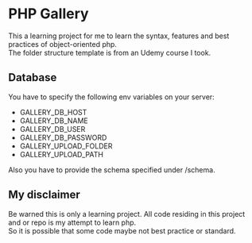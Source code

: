 # PHP Gallery
This a learning project for me to learn the syntax, features and best practices of object-oriented php.  
The folder structure template is from an Udemy course I took.

## Database
You have to specify the following env variables on your server:

- GALLERY_DB_HOST
- GALLERY_DB_NAME
- GALLERY_DB_USER
- GALLERY_DB_PASSWORD
- GALLERY_UPLOAD_FOLDER
- GALLERY_UPLOAD_PATH

Also you have to provide the schema specified under /schema.

## My disclaimer
Be warned this is only a learning project. All code residing in this project and or repo is my attempt to learn php.  
So it is possible that some code maybe not best practice or standard.

